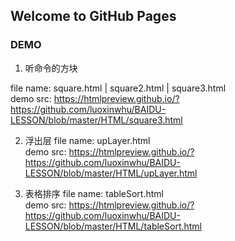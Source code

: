 ## Welcome to GitHub Pages


### DEMO

1. 听命令的方块

file name: square.html | square2.html | square3.html <br/>
demo src: https://htmlpreview.github.io/?https://github.com/luoxinwhu/BAIDU-LESSON/blob/master/HTML/square3.html

2. 浮出层
file name: upLayer.html <br/>
demo src: https://htmlpreview.github.io/?https://github.com/luoxinwhu/BAIDU-LESSON/blob/master/HTML/upLayer.html

3. 表格排序
file name: tableSort.html <br/>
demo src: https://htmlpreview.github.io/?https://github.com/luoxinwhu/BAIDU-LESSON/blob/master/HTML/tableSort.html

